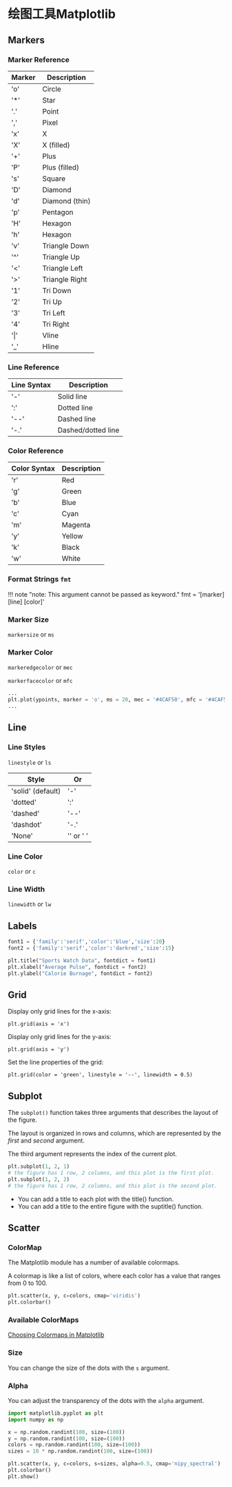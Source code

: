 # 绘图工具Matplotlib

## Markers

### Marker Reference

| Marker | Description    |
| ------ | -------------- |
| 'o'    | Circle         |
| '*'    | Star           |
| '.'    | Point          |
| ','    | Pixel          |
| 'x'    | X              |
| 'X'    | X (filled)     |
| '+'    | Plus           |
| 'P'    | Plus (filled)  |
| 's'    | Square         |
| 'D'    | Diamond        |
| 'd'    | Diamond (thin) |
| 'p'    | Pentagon       |
| 'H'    | Hexagon        |
| 'h'    | Hexagon        |
| 'v'    | Triangle Down  |
| '^'    | Triangle Up    |
| '<'    | Triangle Left  |
| '>'    | Triangle Right |
| '1'    | Tri Down       |
| '2'    | Tri Up         |
| '3'    | Tri Left       |
| '4'    | Tri Right      |
| '\|'   | Vline          |
| '_'    | Hline          |



### Line Reference

| Line Syntax | Description        |
| ----------- | ------------------ |
| '-'         | Solid line         |
| ':'         | Dotted line        |
| '--'        | Dashed line        |
| '-.'        | Dashed/dotted line |



### Color Reference

| Color Syntax | Description |
| ------------ | ----------- |
| 'r'          | Red         |
| 'g'          | Green       |
| 'b'          | Blue        |
| 'c'          | Cyan        |
| 'm'          | Magenta     |
| 'y'          | Yellow      |
| 'k'          | Black       |
| 'w'          | White       |



### Format Strings `fmt`

!!! note "note: This argument cannot be passed as keyword."
    fmt = '[marker] [line] [color]'

### Marker Size

`markersize` or `ms`

### Marker Color

`markeredgecolor` or `mec`

`markerfacecolor` or `mfc`

```python
...
plt.plot(ypoints, marker = 'o', ms = 20, mec = '#4CAF50', mfc = '#4CAF50')
...
```



## Line



### Line Styles

`linestyle` or `ls`

| Style             | Or        |
| ----------------- | --------- |
| 'solid' (default) | '-'       |
| 'dotted'          | ':'       |
| 'dashed'          | '--'      |
| 'dashdot'         | '-.'      |
| 'None'            | '' or ' ' |



### Line Color

`color` or `c`



### Line Width

`linewidth` or `lw`



## Labels

```python
font1 = {'family':'serif','color':'blue','size':20}
font2 = {'family':'serif','color':'darkred','size':15}

plt.title("Sports Watch Data", fontdict = font1)
plt.xlabel("Average Pulse", fontdict = font2)
plt.ylabel("Calorie Burnage", fontdict = font2)
```



## Grid

Display only grid lines for the x-axis:

`plt.grid(axis = 'x')` 

Display only grid lines for the y-axis:

`plt.grid(axis = 'y')`

Set the line properties of the grid:

`plt.grid(color = 'green', linestyle = '--', linewidth = 0.5)`



## Subplot

The `subplot()` function takes three arguments that describes the layout of the figure.

The layout is organized in rows and columns, which are represented by the *first* and *second* argument.

The third argument represents the index of the current plot.

```python
plt.subplot(1, 2, 1)
# the figure has 1 row, 2 columns, and this plot is the first plot.
plt.subplot(1, 2, 2)
# the figure has 1 row, 2 columns, and this plot is the second plot.
```

* You can add a title to each plot with the title() function.
* You can add a title to the entire figure with the suptitle() function.



## Scatter



### ColorMap

The Matplotlib module has a number of available colormaps.

A colormap is like a list of colors, where each color has a value that ranges from 0 to 100.

```python
plt.scatter(x, y, c=colors, cmap='viridis')
plt.colorbar()
```



### Available ColorMaps

[Choosing Colormaps in Matplotlib](https://matplotlib.org/3.4.3/tutorials/colors/colormaps.html)



### Size

You can change the size of the dots with the `s` argument.



### Alpha

You can adjust the transparency of the dots with the `alpha` argument.

```python title="Combine Color Size and Alpha"
import matplotlib.pyplot as plt
import numpy as np

x = np.random.randint(100, size=(100))
y = np.random.randint(100, size=(100))
colors = np.random.randint(100, size=(100))
sizes = 10 * np.random.randint(100, size=(100))

plt.scatter(x, y, c=colors, s=sizes, alpha=0.5, cmap='nipy_spectral')
plt.colorbar()
plt.show()
```



